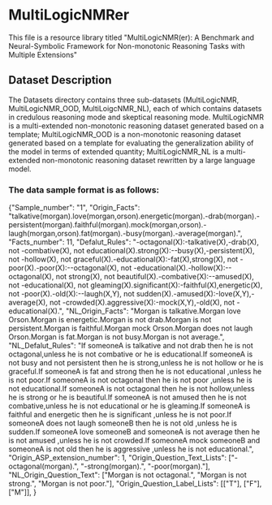 # MultiLogicNMRer

This file is a resource library titled "MultiLogicNMR(er): A Benchmark and Neural-Symbolic Framework for Non-monotonic Reasoning Tasks with Multiple Extensions"

## Dataset Description

The Datasets directory contains three sub-datasets (MultiLogicNMR, MultiLogicNMR_OOD, MultiLoigcNMR_NL), each of which contains datasets in credulous reasoning mode and skeptical reasoning mode. MultiLogicNMR is a multi-extended non-monotonic reasoning dataset generated based on a template; MultiLogicNMR_OOD is a non-monotonic reasoning dataset generated based on a template for evaluating the generalization ability of the model in terms of extended quantity; MultiLogicNMR_NL is a multi-extended non-monotonic reasoning dataset rewritten by a large language model.

### The data sample format is as follows:

{"Sample_number": "1", 
"Origin_Facts": "talkative(morgan).love(morgan,orson).energetic(morgan).-drab(morgan).-persistent(morgan).faithful(morgan).mock(morgan,orson).-laugh(morgan,orson).fat(morgan).-busy(morgan).-average(morgan).", 
"Facts_number": 11, 
"Defalut_Rules": "-octagonal(X):-talkative(X),-drab(X), not -combative(X), not educational(X).strong(X):--busy(X),-persistent(X), not -hollow(X), not graceful(X).-educational(X):-fat(X),strong(X), not -poor(X).-poor(X):--octagonal(X), not -educational(X).-hollow(X):--octagonal(X), not strong(X), not beautiful(X).-combative(X):--amused(X), not -educational(X), not gleaming(X).significant(X):-faithful(X),energetic(X), not -poor(X).-old(X):--laugh(X,Y), not sudden(X).-amused(X):-love(X,Y),-average(X), not -crowded(X).aggressive(X):-mock(X,Y),-old(X), not -educational(X).", 
"NL_Origin_Facts": "Morgan is talkative.Morgan love Orson.Morgan is energetic.Morgan is not drab.Morgan is not persistent.Morgan is faithful.Morgan mock Orson.Morgan does not laugh Orson.Morgan is fat.Morgan is not busy.Morgan is not average.", "NL_Defalut_Rules": "If someoneA is talkative and not drab then he is not octagonal,unless he is not combative or he is educational.If someoneA is not busy and not persistent then he is strong,unless he is not hollow or he is graceful.If someoneA is fat and strong then he is not educational ,unless he is not poor.If someoneA is not octagonal then he is not poor ,unless he is not educational.If someoneA is not octagonal then he is not hollow,unless he is strong or he is beautiful.If someoneA is not amused then he is not combative,unless he is not educational or he is gleaming.If someoneA is faithful and energetic then he is significant ,unless he is not poor.If someoneA does not laugh someoneB then he is not old ,unless he is sudden.If someoneA love someoneB and someoneA is not average then he is not amused ,unless he is not crowded.If someoneA mock someoneB and someoneA is not old then he is aggressive ,unless he is not educational.", 
"Origin_ASP_extension_number": 1, 
"Origin_Question_Text_Lists": ["-octagonal(morgan).", "-strong(morgan).", "-poor(morgan)."], 
"NL_Origin_Question_Text": ["Morgan is not octagonal.", "Morgan is not strong.", "Morgan is not poor."], 
"Origin_Question_Label_Lists": [["T"], ["F"], ["M"]], 
}

